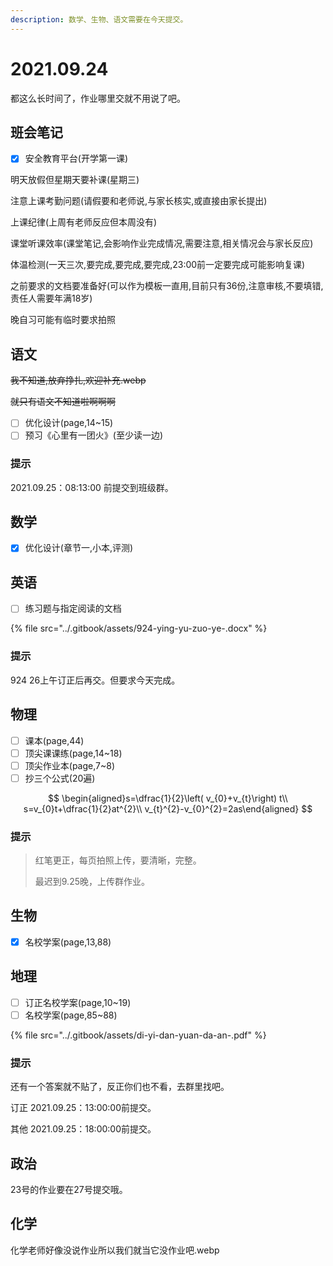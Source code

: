 ```yaml
---
description: 数学、生物、语文需要在今天提交。
---
```


# 2021.09.24

都这么长时间了，作业哪里交就不用说了吧。

## 班会笔记

* [x] 安全教育平台\(开学第一课\)

明天放假但星期天要补课\(星期三\)

注意上课考勤问题\(请假要和老师说,与家长核实,或直接由家长提出\)

上课纪律\(上周有老师反应但本周没有\)

课堂听课效率\(课堂笔记,会影响作业完成情况,需要注意,相关情况会与家长反应\)

体温检测\(一天三次,要完成,要完成,要完成,23:00前一定要完成可能影响复课\)

之前要求的文档要准备好\(可以作为模板一直用,目前只有36份,注意审核,不要填错,责任人需要年满18岁\)

晚自习可能有临时要求拍照

## 语文

~~我不知道,放弃挣扎,欢迎补充.webp~~

~~就只有语文不知道啦啊啊啊~~

* [ ] 优化设计\(page,14~15\)
* [ ] 预习《心里有一团火》\(至少读一边\)

### 提示

2021.09.25：08:13:00 前提交到班级群。

## 数学

* [x] 优化设计\(章节一,小本,评测\)

## 英语

* [ ] 练习题与指定阅读的文档

{% file src="../.gitbook/assets/924-ying-yu-zuo-ye-.docx" %}

### 提示

924 26上午订正后再交。但要求今天完成。

## 物理

* [ ] 课本\(page,44\)
* [ ] 顶尖课课练\(page,14~18\)
* [ ] 顶尖作业本\(page,7~8\)
* [ ] 抄三个公式\(20遍\)

$$
\begin{aligned}s=\dfrac{1}{2}\left( v_{0}+v_{t}\right) t\\
s=v_{0}t+\dfrac{1}{2}at^{2}\\
v_{t}^{2}-v_{0}^{2}=2as\end{aligned}
$$

### 提示

> 红笔更正，每页拍照上传，要清晰，完整。
>
> 最迟到9.25晚，上传群作业。

## 生物

* [x] 名校学案\(page,13,88\)

## 地理

* [ ] 订正名校学案\(page,10~19\)
* [ ] 名校学案\(page,85~88\)

{% file src="../.gitbook/assets/di-yi-dan-yuan-da-an-.pdf" %}

### 提示

还有一个答案就不贴了，反正你们也不看，去群里找吧。

订正 2021.09.25：13:00:00前提交。

其他 2021.09.25：18:00:00前提交。

## 政治

23号的作业要在27号提交哦。

## 化学

化学老师好像没说作业所以我们就当它没作业吧.webp

